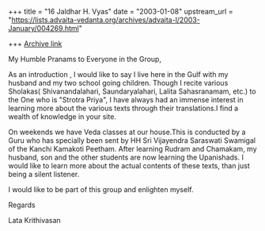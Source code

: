 +++
title = "16 Jaldhar H. Vyas"
date = "2003-01-08"
upstream_url = "https://lists.advaita-vedanta.org/archives/advaita-l/2003-January/004269.html"

+++
[Archive link](https://lists.advaita-vedanta.org/archives/advaita-l/2003-January/004269.html)

My Humble Pranams to Everyone in the Group,

As an introduction , I would like to say I live here in the Gulf with my
husband and my two school going children.
Though I recite various Sholakas( Shivanandalahari, Saundaryalahari, Lalita
Sahasranamam, etc.) to the One who is "Strotra Priya", I have always had an
immense interest in learning more about the various texts through their
translations.I find a wealth of knowledge in your site.

On weekends we have Veda classes at our house.This is conducted by a Guru
who has specially been sent by HH Sri Vijayendra Saraswati Swamigal of the
Kanchi Kamakoti Peetham. After learning Rudram and Chamakam, my husband, son
and the other students are now learning the Upanishads. I would like to
learn more about the actual contents of these texts, than just being a
silent listener.

I would like to be part of this group and enlighten myself.

Regards

Lata Krithivasan

